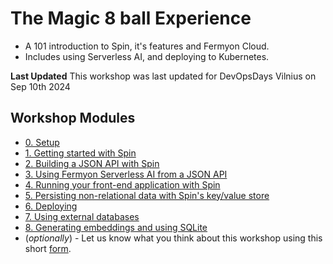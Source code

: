 # The Magic 8 ball Experience

- A 101 introduction to Spin, it's features and Fermyon Cloud.
- Includes using Serverless AI, and deploying to Kubernetes.

**Last Updated**
This workshop was last updated for DevOpsDays Vilnius on Sep 10th 2024

## Workshop Modules

- [0. Setup](00-setup.md)
- [1. Getting started with Spin](01-getting-started.md)
- [2. Building a JSON API with Spin](02-json-api.md)
- [3. Using Fermyon Serverless AI from a JSON API](03-spin-ai.md)
- [4. Running your front-end application with Spin](04-frontend.md)
- [5. Persisting non-relational data with Spin's key/value store](05-spin-kv.md)
- [6. Deploying](06-deploy.md)
- [7. Using external databases](07-external-db.md)
- [8. Generating embeddings and using SQLite](08-embedding-and-sqlite.md)
- (_optionally_) - Let us know what you think about this workshop using this short [form](https://form.typeform.com/to/RK08OLSy).
